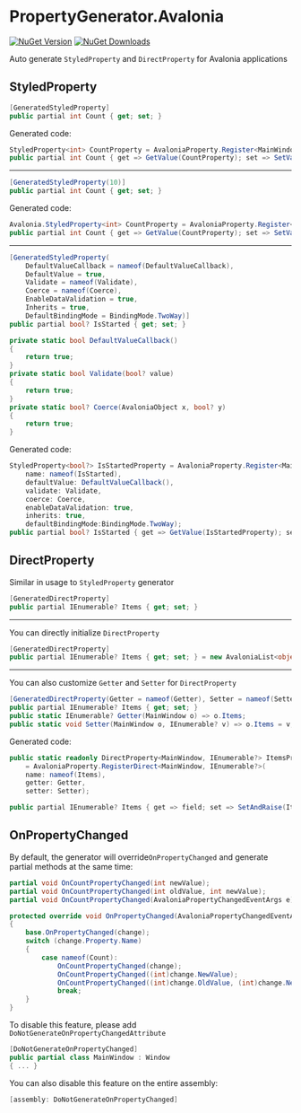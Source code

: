 # PropertyGenerator.Avalonia

[![NuGet Version](https://img.shields.io/nuget/vpre/PropertyGenerator.Avalonia)](https://www.nuget.org/packages/PropertyGenerator.Avalonia)
[![NuGet Downloads](https://img.shields.io/nuget/dt/PropertyGenerator.Avalonia)](https://www.nuget.org/packages/PropertyGenerator.Avalonia)

Auto generate `StyledProperty` and `DirectProperty` for Avalonia applications

## StyledProperty

```csharp
[GeneratedStyledProperty]
public partial int Count { get; set; }
```

Generated code:

```csharp
StyledProperty<int> CountProperty = AvaloniaProperty.Register<MainWindow, int>(name: nameof(Count));
public partial int Count { get => GetValue(CountProperty); set => SetValue(CountProperty, value); }
```

***

```csharp
[GeneratedStyledProperty(10)]
public partial int Count { get; set; }
```

Generated code:

```csharp
Avalonia.StyledProperty<int> CountProperty = AvaloniaProperty.Register<MainWindow, int>(name: nameof(Count), defaultValue: 10);
public partial int Count { get => GetValue(CountProperty); set => SetValue(CountProperty, value); }
```

***

```csharp
[GeneratedStyledProperty(
    DefaultValueCallback = nameof(DefaultValueCallback),
    DefaultValue = true,
    Validate = nameof(Validate),
    Coerce = nameof(Coerce),
    EnableDataValidation = true,
    Inherits = true,
    DefaultBindingMode = BindingMode.TwoWay)]
public partial bool? IsStarted { get; set; }

private static bool DefaultValueCallback()
{
    return true;
}
private static bool Validate(bool? value)
{
    return true;
}
private static bool? Coerce(AvaloniaObject x, bool? y)
{
    return true;
}
```

Generated code:

```csharp
StyledProperty<bool?> IsStartedProperty = AvaloniaProperty.Register<MainWindow, bool?>(
	name: nameof(IsStarted), 
	defaultValue: DefaultValueCallback(), 
	validate: Validate,
	coerce: Coerce, 
	enableDataValidation: true,
	inherits: true, 
	defaultBindingMode:BindingMode.TwoWay);
public partial bool? IsStarted { get => GetValue(IsStartedProperty); set => SetValue(IsStartedProperty, value); }
```

## DirectProperty

Similar in usage to `StyledProperty` generator

```csharp
[GeneratedDirectProperty]
public partial IEnumerable? Items { get; set; }
```

***

You can directly initialize `DirectProperty`
```csharp
[GeneratedDirectProperty]
public partial IEnumerable? Items { get; set; } = new AvaloniaList<object>();
```


***

You can also customize `Getter` and `Setter` for `DirectProperty`

```csharp
[GeneratedDirectProperty(Getter = nameof(Getter), Setter = nameof(Setter))]
public partial IEnumerable? Items { get; set; }
public static IEnumerable? Getter(MainWindow o) => o.Items;
public static void Setter(MainWindow o, IEnumerable? v) => o.Items = v;
```

Generated code:

```csharp
public static readonly DirectProperty<MainWindow, IEnumerable?> ItemsProperty
    = AvaloniaProperty.RegisterDirect<MainWindow, IEnumerable?>(
    name: nameof(Items),
    getter: Getter, 
    setter: Setter);

public partial IEnumerable? Items { get => field; set => SetAndRaise(ItemsProperty, ref field, value); }
```

## OnPropertyChanged

By default, the generator will override`OnPropertyChanged` and generate partial methods at the same time:

```csharp
partial void OnCountPropertyChanged(int newValue);
partial void OnCountPropertyChanged(int oldValue, int newValue);
partial void OnCountPropertyChanged(AvaloniaPropertyChangedEventArgs e);

protected override void OnPropertyChanged(AvaloniaPropertyChangedEventArgs change)
{
    base.OnPropertyChanged(change);
    switch (change.Property.Name)
    {
        case nameof(Count):
            OnCountPropertyChanged(change);
            OnCountPropertyChanged((int)change.NewValue);
            OnCountPropertyChanged((int)change.OldValue, (int)change.NewValue);
            break;
    }
}
```

To disable this feature, please add `DoNotGenerateOnPropertyChangedAttribute`

```csharp
[DoNotGenerateOnPropertyChanged]
public partial class MainWindow : Window
{ ... }
```

You can also disable this feature on the entire assembly:

```csharp
[assembly: DoNotGenerateOnPropertyChanged]
```
